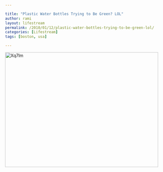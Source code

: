 ```yaml
---

title: "Plastic Water Bottles Trying to Be Green? LOL"
author: rami
layout: lifestream 
permalink: /2010/01/12/plastic-water-bottles-trying-to-be-green-lol/
categories: [Lifestream]
tags: [boston, usa]

---
```


<div class='p_embed p_image_embed'>
  <a href="http://139.59.20.41/wp-content/uploads/2011/12/xq7lm-scaled1000.jpg"><img alt="Xq7lm" height="375" src="http://139.59.20.41/wp-content/uploads/2011/12/xq7lm-scaled1000.jpg?w=300" width="500" /></a>
</div>
